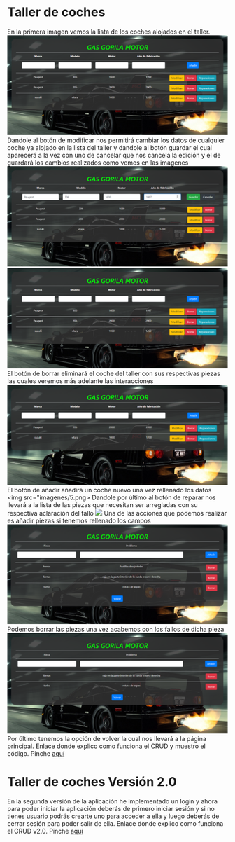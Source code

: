 # Taller de coches
En la primera imagen vemos la lista de los coches alojados en el taller.
<img src="imagenes/1.png">
Dandole al botón de modificar nos permitirá cambiar los datos de cualquier coche ya alojado en la lista del taller y dandole al botón guardar el cual aparecerá a la vez con uno de cancelar que nos cancela la edición y el de guardará los cambios realizados como vemos en las imagenes
<img src="imagenes/2.png">
<img src="imagenes/3.png">
El botón de borrar eliminará el coche del taller con sus respectivas piezas las cuales veremos más adelante las interacciones
<img src="imagenes/4.png">
El botón de añadir añadirá un coche nuevo una vez rellenado los datos
<img src="imagenes/5.png>
Dandole por último al botón de reparar nos llevará a la lista de las piezas que necesitan ser arregladas con su respectiva aclaración del fallo
<img src="imagenes/6.png">
Una de las acciones que podemos realizar es añadir piezas si tenemos rellenado los campos
<img src="imagenes/7.png">
Podemos borrar las piezas una vez acabemos con los fallos de dicha pieza
<img src="imagenes/8.png">
Por último tenemos la opción de volver la cual nos llevará a la página principal.
Enlace donde explico como funciona el CRUD y muestro el código. Pinche <a href="https://youtu.be/vCOylwpG5wo">aquí</a>
# Taller de coches Versión 2.0
En la segunda versión de la aplicación he implementado un login y ahora para poder iniciar la aplicación deberás de primero iniciar sesión y si no tienes usuario podrás crearte uno para acceder a ella y luego deberás de cerrar sesión para poder salir de ella.                   Enlace donde explico como funciona el CRUD v2.0. Pinche <a href="https://youtu.be/cN_EsecI7I4">aquí</a>                                                         
